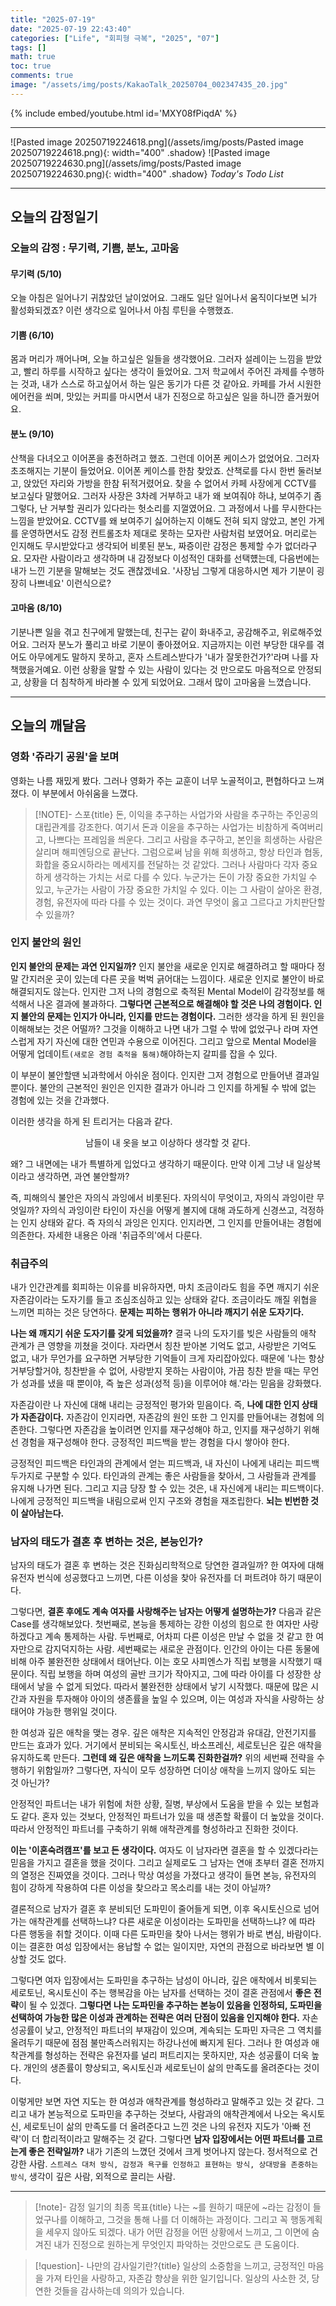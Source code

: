 ```yaml
---
title: "2025-07-19"
date: "2025-07-19 22:43:40"
categories: ["Life", "회피형 극복", "2025", "07"]
tags: []
math: true
toc: true
comments: true
image: "/assets/img/posts/KakaoTalk_20250704_002347435_20.jpg"
---
```


{% include embed/youtube.html id='MXY08fPiqdA' %}



---

![Pasted image 20250719224618.png](/assets/img/posts/Pasted image 20250719224618.png){: width="400" .shadow}
![Pasted image 20250719224630.png](/assets/img/posts/Pasted image 20250719224630.png){: width="400" .shadow}
_Today's Todo List_

---
## 오늘의 감정일기

### 오늘의 감정 : 무기력, 기쁨, 분노, 고마움
#### 무기력 (5/10)
오늘 아침은 일어나기 귀찮았던 날이었어요. 그래도 일단 일어나서 움직이다보면 뇌가 활성화되겠죠? 이런 생각으로 일어나서 아침 루틴을 수행했죠.

#### 기쁨 (6/10)
몸과 머리가 깨어나며, 오늘 하고싶은 일들을 생각했어요. 그러자 설레이는 느낌을 받았고, 빨리 하루를 시작하고 싶다는 생각이 들었어요. 그저 학교에서 주어진 과제를 수행하는 것과, 내가 스스로 하고싶어서 하는 일은 동기가 다른 것 같아요. 카페를 가서 시원한 에어컨을 쐬며, 맛있는 커피를 마시면서 내가 진정으로 하고싶은 일을 하니깐 즐거웠어요.

#### 분노 (9/10)
산책을 다녀오고 이어폰을 충전하려고 했죠. 그런데 이어폰 케이스가 없었어요. 그러자 초조해지는 기분이 들었어요. 이어폰 케이스를 한참 찾았죠. 산책로를 다시 한번 둘러보고, 앉았던 자리와 가방을 한참 뒤적거렸어요. 찾을 수 없어서 카페 사장에게 CCTV를 보고싶다 말했어요. 그러자 사장은 3차례 거부하고 내가 왜 보여줘야 하냐, 보여주기 좀 그렇다, 난 거부할 권리가 있다라는 헛소리를 지껄였어요. 그 과정에서 나를 무시한다는 느낌을 받았어요. CCTV를 왜 보여주기 싫어하는지 이해도 전혀 되지 않았고, 본인 가게를 운영하면서도 감정 컨트롤조차 제대로 못하는 모자란 사람처럼 보였어요. 머리로는 인지해도 무시받았다고 생각되어 비롯된 분노, 짜증이란 감정은 통제할 수가 없더라구요. 모자란 사람이라고 생각하며 내 감정보다 이성적인 대화를 선택헀는데, 다음번에는 내가 느낀 기분을 말해보는 것도 괜찮겠네요. '사장님 그렇게 대응하시면 제가 기분이 굉장히 나쁘네요' 이런식으로?

#### 고마움 (8/10)
기분나쁜 일을 겪고 친구에게 말했는데, 친구는 같이 화내주고, 공감해주고, 위로해주었어요. 그러자 분노가 풀리고 바로 기분이 좋아졌어요. 지금까지는 이런 부당한 대우를 겪어도 아무에게도 말하지 못하고, 혼자 스트레스받다가 '내가 잘못한건가?'라며 나를 자책했을거예요. 이런 상황을 말할 수 있는 사람이 있다는 것 만으로도 마음적으로 안정되고, 상황을 더 침착하게 바라볼 수 있게 되었어요. 그래서 많이 고마움을 느꼈습니다.

---
## 오늘의 깨달음
### 영화 '쥬라기 공원'을 보며
영화는 나름 재밌게 봤다. 그러나 영화가 주는 교훈이 너무 노골적이고, 편협하다고 느껴졌다. 이 부분에서 아쉬움을 느꼈다.

> [!NOTE]- 스포{title}
> 돈, 이익을 추구하는 사업가와 사람을 추구하는 주인공의 대립관계를 강조한다. 여기서 돈과 이윤을 추구하는 사업가는 비참하게 죽여버리고, 나쁘다는 프레임을 씌운다. 그리고 사람을 추구하고, 본인을 희생하는 사람은 살리며 해피엔딩으로 끝난다. 그럼으로써 남을 위해 희생하고, 항상 타인과 협동, 화합을 중요시하라는 메세지를 전달하는 것 같았다. 그러나 사람마다 각자 중요하게 생각하는 가치는 서로 다를 수 있다. 누군가는 돈이 가장 중요한 가치일 수 있고, 누군가는 사람이 가장 중요한 가치일 수 있다. 이는 그 사람이 살아온 환경, 경험, 유전자에 따라 다를 수 있는 것이다. 과연 무엇이 옳고 그르다고 가치판단할 수 있을까? 

### 인지 불안의 원인
**인지 불안의 문제는 과연 인지일까?** 인지 불안을 새로운 인지로 해결하려고 할 때마다 정말 간지러운 곳이 있는데 다른 곳을 벅벅 긁어대는 느낌이다. 새로운 인지로 불안이 바로 해결되지도 않는다. 인지란 그저 나의 경험으로 축적된 Mental Model이 감각정보를 해석해서 나온 결과에 불과하다. **그렇다면 근본적으로 해결해야 할 것은 나의 경험이다. 인지 불안의 문제는 인지가 아니라, 인지를 만드는 경험이다.** 그러한 생각을 하게 된 원인을 이해해보는 것은 어떨까? 그것을 이해하고 나면 내가 그럴 수 밖에 없었구나 라며 자연스럽게 자기 자신에 대한 연민과 수용으로 이어진다. 그리고 앞으로 Mental Model을 어떻게 업데이트`(새로운 경험 축적을 통해)`해야하는지 갈피를 잡을 수 있다.

이 부분이 불안할땐 뇌과학에서 아쉬운 점이다. 인지란 그저 경험으로 만들어낸 결과일 뿐이다. 불안의 근본적인 원인은 인지한 결과가 아니라 그 인지를 하게될 수 밖에 없는 경험에 있는 것을 간과했다.

이러한 생각을 하게 된 트리거는 다음과 같다.

$$
\text{남들이 내 옷을 보고 이상하다 생각할 것 같다. }
$$

왜? 그 내면에는 내가 특별하게 입었다고 생각하기 때문이다. 만약 이게 그냥 내 일상복이라고 생각하면, 과연 불안할까?

즉, 피해의식 불안은 자의식 과잉에서 비롯된다. 자의식이 무엇이고, 자의식 과잉이란 무엇일까? 자의식 과잉이란 타인이 자신을 어떻게 볼지에 대해 과도하게 신경쓰고, 걱정하는 인지 상태와 같다. 즉 자의식 과잉은 인지다. 인지라면, 그 인지를 만들어내는 경험에 의존한다. 자세한 내용은 아래 '취급주의'에서 다룬다.

### 취급주의
내가 인간관계를 회피하는 이유를 비유하자면, 마치 조금이라도 힘을 주면 깨지기 쉬운 자존감이라는 도자기를 들고 조심조심하고 있는 상태와 같다. 조금이라도 깨질 위협을 느끼면 피하는 것은 당연하다. **문제는 피하는 행위가 아니라 깨지기 쉬운 도자기다.** 

**나는 왜 깨지기 쉬운 도자기를 갖게 되었을까?** 결국 나의 도자기를 빚은 사람들의 애착 관계가 큰 영향을 끼쳤을 것이다. 자라면서 칭찬 받아본 기억도 없고, 사랑받은 기억도 없고, 내가 무언가를 요구하면 거부당한 기억들이 크게 자리잡아있다. 때문에 '나는 항상 거부당할거야, 칭찬받을 수 없어, 사랑받지 못하는 사람이야, 가끔 칭찬 받을 때는 무언가 성과를 냈을 때 뿐이야, 즉 높은 성과(성적 등)을 이루어야 해.'라는 믿음을 강화했다.

자존감이란 나 자신에 대해 내리는 긍정적인 평가와 믿음이다. 즉, **나에 대한 인지 상태가 자존감이다.** 자존감이 인지라면, 자존감의 원인 또한 그 인지를 만들어내는 경험에 의존한다. 그렇다면 자존감을 높이려면 인지를 재구성해야 하고, 인지를 재구성하기 위해선 경험을 재구성해야 한다. 긍정적인 피드백을 받는 경험을 다시 쌓아야 한다.

긍정적인 피드백은 타인과의 관계에서 얻는 피드백과, 내 자신이 나에게 내리는 피드백 두가지로 구분할 수 있다. 타인과의 관계는 좋은 사람들을 찾아서, 그 사람들과 관계를 유지해 나가면 된다. 그리고 지금 당장 할 수 있는 것은, 내 자신에게 내리는 피드백이다. 나에게 긍정적인 피드백을 내림으로써 인지 구조와 경험을 재조립한다. **뇌는 빈번한 것이 살아남는다.**

### 남자의 태도가 결혼 후 변하는 것은, 본능인가?
남자의 태도가 결혼 후 변하는 것은 진화심리학적으로 당연한 결과일까? 한 여자에 대해 유전자 번식에 성공했다고 느끼면, 다른 이성을 찾아 유전자를 더 퍼트려야 하기 때문이다.

그렇다면, **결혼 후에도 계속 여자를 사랑해주는 남자는 어떻게 설명하는가?** 다음과 같은 Case를 생각해보았다. 첫번째로, 본능을 통제하는 강한 이성의 힘으로 한 여자만 사랑하겠다고 계속 통제하는 사람. 두번째로, 어차피 다른 이성은 만날 수 없을 것 같고 한 여자만으로 감지덕지하는 사람. 세번째로는 새로운 관점이다. 인간의 아이는 다른 동물에 비해 아주 불완전한 상태에서 태어난다. 이는 호모 사피엔스가 직립 보행을 시작했기 때문이다. 직립 보행을 하며 여성의 골반 크기가 작아지고, 그에 따라 아이를 다 성장한 상태에서 낳을 수 없게 되었다. 따라서 불완전한 상태에서 낳기 시작했다. 때문에 많은 시간과 자원을 투자해야 아이의 생존률을 높일 수 있으며, 이는 여성과 자식을 사랑하는 상태어야 가능한 행위일 것이다. 

한 여성과 깊은 애착을 맺는 경우. 깊은 애착은 지속적인 안정감과 유대감, 안전기지를 만드는 효과가 있다. 거기에서 분비되는 옥시토신, 바소프레신, 세로토닌은 깊은 애착을 유지하도록 만든다. **그런데 왜 깊은 애착을 느끼도록 진화한걸까?** 위의 세번째 전략을 수행하기 위함일까? 그렇다면, 자식이 모두 성장하면 더이상 애착을 느끼지 않아도 되는 것 아닌가?

안정적인 파트너는 내가 위험에 처한 상황, 질병, 부상에서 도움을 받을 수 있는 보험과도 같다. 혼자 있는 것보다, 안정적인 파트너가 있을 때 생존할 확률이 더 높았을 것이다. 따라서 안정적인 파트너를 구축하기 위해 애착관계를 형성하라고 진화한 것이다.

**이는 '이혼숙려캠프'를 보고 든 생각이다.** 여자도 이 남자라면 결혼을 할 수 있겠다라는 믿음을 가지고 결혼을 했을 것이다. 그리고 실제로도 그 남자는 연애 초부터 결혼 전까지의 열정은 진짜였을 것이다. 그러나 막상 여성을 가졌다고 생각이 들면 본능, 유전자의 힘이 강하게 작용하여 다른 이성을 찾으라고 목소리를 내는 것이 아닐까?

결론적으로 남자가 결혼 후 분비되던 도파민이 줄어들게 되면, 이후 옥시토신으로 넘어가는 애착관계를 선택하느냐? 다른 새로운 이성이라는 도파민을 선택하느냐? 에 따라 다른 행동을 취할 것이다. 이때 다른 도파민을 찾아 나서는 행위가 바로 변심, 바람이다. 이는 결혼한 여성 입장에서는 용납할 수 없는 일이지만, 자연의 관점으로 바라보면 별 이상할 것도 없다.

그렇다면 여자 입장에서는 도파민을 추구하는 남성이 아니라, 깊은 애착에서 비롯되는 세로토닌, 옥시토신이 주는 행복감을 아는 남자를 선택하는 것이 결혼 관점에서 **좋은 전략**이 될 수 있겠다. **그렇다면 나는 도파민을 추구하는 본능이 있음을 인정하되, 도파민을 선택하여 가능한 많은 이성과 관계하는 전략은 여러 단점이 있음을 인지해야 한다.** 자손 성공률이 낮고, 안정적인 파트너의 부재감이 있으며, 계속되는 도파민 자극은 그 역치를 올려두기 때문에 점점 불만족스러워지는 하강나선에 빠지게 된다. 그러나 한 여성과 애착관계를 형성하는 전략은 유전자를 널리 퍼트리지는 못하지만, 자손 성공률이 더욱 높다. 개인의 생존률이 향상되고, 옥시토신과 세로토닌이 삶의 만족도를 올려준다는 것이다.

이렇게만 보면 자연 지도는 한 여성과 애착관계를 형성하라고 말해주고 있는 것 같다. 그리고 내가 본능적으로 도파민을 추구하는 것보다, 사람과의 애착관계에서 나오는 옥시토신, 세로토닌이 삶의 만족도를 더 올려준다고 느낀 것은 나의 유전자 지도가 '아빠 전략'이 더 합리적이라고 말해주는 것 같다. 그렇다면 **남자 입장에서는 어떤 파트너를 고르는게 좋은 전략일까?** 내가 기존의 느꼈던 것에서 크게 벗어나지 않는다. 정서적으로 건강한 사람. `스트레스 대처 방식, 감정과 욕구를 인정하고 표현하는 방식, 상대방을 존중하는 방식`, 생각이 깊은 사람, 외적으로 끌리는 사람.

---

> [!note]- 감정 일기의 최종 목표{title}
> 나는 ~를 원하기 때문에 ~라는 감정이 들었구나를 이해하고, 그것을 통해 나를 더 이해하는 과정이다.
> 그리고 꼭 행동계획을 세우지 않아도 되겠다. 내가 어떤 감정을 어떤 상황에서 느끼고, 그 이면에 숨겨진 내가 진정으로 원하는게 무엇인지 파악하는 것만으로도 큰 도움이다. 

> [!question]- 나만의 감사일기란?{title}
> 일상의 소중함을 느끼고, 긍정적인 마음을 가져 타인을 사랑하고, 자존감 향상을 위한 일기입니다. 일상의 사소한 것, 당연한 것들을 감사하는데 의의가 있습니다.